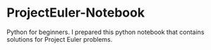 # ProjectEuler-Notebook
Python for beginners. I prepared this python notebook that contains solutions for Project Euler problems. 
